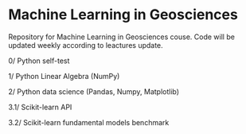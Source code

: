 # Machine Learning in Geosciences

Repository for Machine Learning in Geosciences couse. Code will be updated weekly according to leactures update. 

0/ Python self-test

1/ Python Linear Algebra (NumPy)

2/ Python data science (Pandas, Numpy, Matplotlib)

3.1/ Scikit-learn API

3.2/ Scikit-learn fundamental models benchmark

